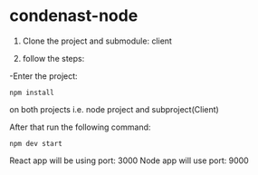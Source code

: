 # condenast-node

1. Clone the project and submodule: client

2. follow the steps:

-Enter the project:

`npm install` 

on both projects i.e. node project and subproject(Client)

After that run the following command:

`npm dev start`

React app will be using port: 3000
Node app will use port: 9000

